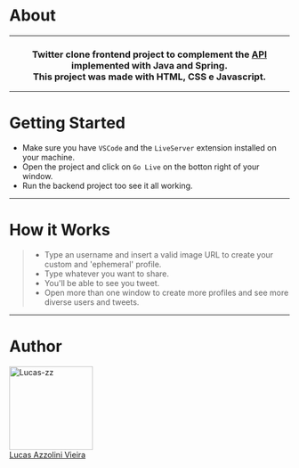 # About

---

<div align="center">
<h3>Twitter clone frontend project to complement the <a href="https://github.com/Lucas-zz/tweeteroo-java">API</a> implemented with Java and Spring. <br>
This project was made with HTML, CSS e Javascript.</h3>
</div>

---

# Getting Started

- Make sure you have `VSCode` and the `LiveServer` extension installed on your machine.
- Open the project and click on `Go Live` on the botton right of your window.
- Run the backend project too see it all working.

---

# How it Works

> - Type an username and insert a valid image URL to create your custom and 'ephemeral' profile.
> - Type whatever you want to share.
> - You'll be able to see you tweet.
> - Open more than one window to create more profiles and see more diverse users and tweets.

---

# Author

[<img src="https://avatars.githubusercontent.com/Lucas-zz" width=150 title="Lucas-zz"><br>Lucas Azzolini Vieira](https://github.com/Lucas-zz)
